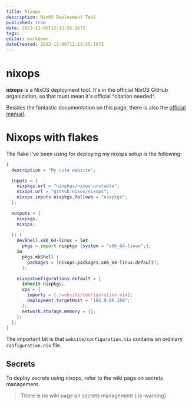 ```yaml
---
title: Nixops
description: NixOS Deployment Tool
published: true
date: 2023-12-06T12:13:55.167Z
tags: 
editor: markdown
dateCreated: 2023-12-06T12:13:55.167Z
---
```


# nixops
**nixops** is a NixOS deployment tool. It's in the official NixOS GitHub organization, so that must mean it's official ^citation needed^.

Besides the fantastic documentation on this page, there is also the [official manual](https://nixos.org/nixops/manual/).

# Nixops with flakes
The flake I've been using for deploying my nixops setup is the following:
```nix
{
  description = "My cute website";

  inputs = {
    nixpkgs.url = "nixpkgs/nixos-unstable";
    nixops.url = "github:nixos/nixops";
    nixops.inputs.nixpkgs.follows = "nixpkgs";
  };

  outputs = {
    nixpkgs,
    nixops,
    ...
  }: {
    devShell.x86_64-linux = let
      pkgs = import nixpkgs {system = "x86_64-linux";};
    in
      pkgs.mkShell {
        packages = [nixops.packages.x86_64-linux.default];
      };

    nixopsConfigurations.default = {
      inherit nixpkgs;
      vps = {
        imports = [./website/configuration.nix];
        deployment.targetHost = "192.0.66.168";
      };
      network.storage.memory = {};
    };
  };
}
```
The important bit is that `website/configuration.nix` contains an ordinary `configuration.nix` file.

## Secrets

To deploy secrets using nixops, refer to the wiki page on secrets management.
> There is no wiki page on secrets management
{.is-warning}
